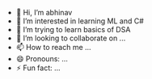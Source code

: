 - 👋 Hi, I’m abhinav
- 👀 I’m interested in learning ML and C#
- 🌱 I’m trying to learn basics of DSA
- 💞️ I’m looking to collaborate on ...
- 📫 How to reach me ...
- 😄 Pronouns: ...
- ⚡ Fun fact: ...

<!---
abhinxv-gp/abhinxv-gp is a ✨ special ✨ repository because its `README.md` (this file) appears on your GitHub profile.
You can click the Preview link to take a look at your changes.
--->
